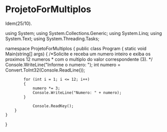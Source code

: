 # ProjetoForMultiplos
Idem(25/10).

using System;
using System.Collections.Generic;
using System.Linq;
using System.Text;
using System.Threading.Tasks;

namespace ProjetoForMultiplos
{
    public class Program
    {
        static void Main(string[] args)
        {
            /*Solicite e receba um numero inteiro e exiba os proximos 12 numeros
             * com o multiplo do valor correspondente (3).
            */
            Console.WriteLine("Informe o numero: ");
            int numero = Convert.ToInt32(Console.ReadLine());

            for (int i = 1; i <= 12; i++)
            {
                numero *= 3;
                Console.WriteLine("Numero: " + numero);
            }

                Console.ReadKey();
        }
    }
}
